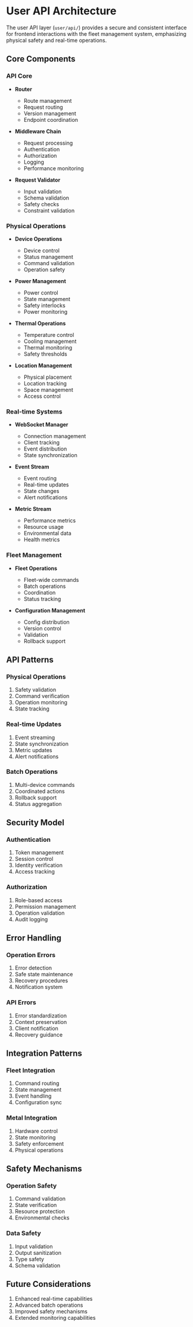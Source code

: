 # User API Architecture

The user API layer (`user/api/`) provides a secure and consistent interface for frontend interactions with the fleet management system, emphasizing physical safety and real-time operations.

## Core Components

### API Core

- **Router**
  - Route management
  - Request routing
  - Version management
  - Endpoint coordination

- **Middleware Chain**
  - Request processing
  - Authentication
  - Authorization
  - Logging
  - Performance monitoring

- **Request Validator**
  - Input validation
  - Schema validation
  - Safety checks
  - Constraint validation

### Physical Operations

- **Device Operations**
  - Device control
  - Status management
  - Command validation
  - Operation safety

- **Power Management**
  - Power control
  - State management
  - Safety interlocks
  - Power monitoring

- **Thermal Operations**
  - Temperature control
  - Cooling management
  - Thermal monitoring
  - Safety thresholds

- **Location Management**
  - Physical placement
  - Location tracking
  - Space management
  - Access control

### Real-time Systems

- **WebSocket Manager**
  - Connection management
  - Client tracking
  - Event distribution
  - State synchronization

- **Event Stream**
  - Event routing
  - Real-time updates
  - State changes
  - Alert notifications

- **Metric Stream**
  - Performance metrics
  - Resource usage
  - Environmental data
  - Health metrics

### Fleet Management

- **Fleet Operations**
  - Fleet-wide commands
  - Batch operations
  - Coordination
  - Status tracking

- **Configuration Management**
  - Config distribution
  - Version control
  - Validation
  - Rollback support

## API Patterns

### Physical Operations
1. Safety validation
2. Command verification
3. Operation monitoring
4. State tracking

### Real-time Updates
1. Event streaming
2. State synchronization
3. Metric updates
4. Alert notifications

### Batch Operations
1. Multi-device commands
2. Coordinated actions
3. Rollback support
4. Status aggregation

## Security Model

### Authentication
1. Token management
2. Session control
3. Identity verification
4. Access tracking

### Authorization
1. Role-based access
2. Permission management
3. Operation validation
4. Audit logging

## Error Handling

### Operation Errors
1. Error detection
2. Safe state maintenance
3. Recovery procedures
4. Notification system

### API Errors
1. Error standardization
2. Context preservation
3. Client notification
4. Recovery guidance

## Integration Patterns

### Fleet Integration
1. Command routing
2. State management
3. Event handling
4. Configuration sync

### Metal Integration
1. Hardware control
2. State monitoring
3. Safety enforcement
4. Physical operations

## Safety Mechanisms

### Operation Safety
1. Command validation
2. State verification
3. Resource protection
4. Environmental checks

### Data Safety
1. Input validation
2. Output sanitization
3. Type safety
4. Schema validation

## Future Considerations

1. Enhanced real-time capabilities
2. Advanced batch operations
3. Improved safety mechanisms
4. Extended monitoring capabilities